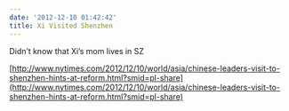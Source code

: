 ```yaml
---
date: '2012-12-10 01:42:42'
title: Xi Visited Shenzhen
---
```


Didn’t know that Xi’s mom lives in SZ

[http://www.nytimes.com/2012/12/10/world/asia/chinese-leaders-visit-to-shenzhen-hints-at-reform.html?smid=pl-share](http://www.nytimes.com/2012/12/10/world/asia/chinese-leaders-visit-to-shenzhen-hints-at-reform.html?smid=pl-share)

<div></div>
